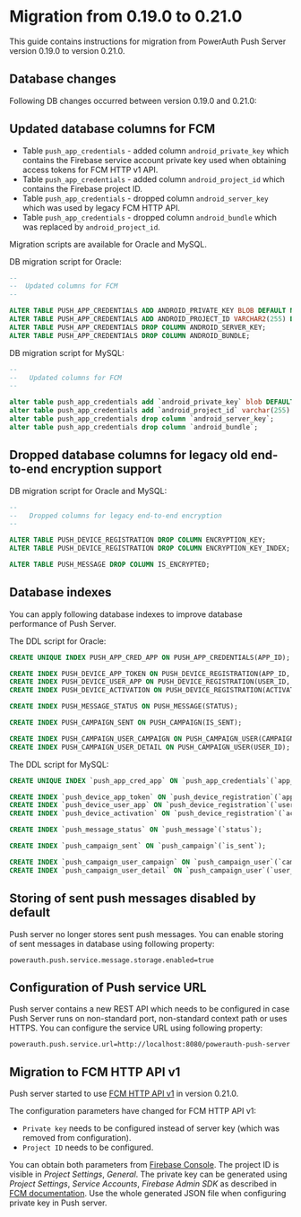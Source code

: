# Migration from 0.19.0 to 0.21.0

This guide contains instructions for migration from PowerAuth Push Server version 0.19.0 to version 0.21.0.

## Database changes

Following DB changes occurred between version 0.19.0 and 0.21.0:

## Updated database columns for FCM

* Table `push_app_credentials` - added column `android_private_key` which contains the Firebase service account private key used when obtaining access tokens for FCM HTTP v1 API.
* Table `push_app_credentials` - added column `android_project_id` which contains the Firebase project ID.
* Table `push_app_credentials` - dropped column `android_server_key` which was used by legacy FCM HTTP API.
* Table `push_app_credentials` - dropped column `android_bundle` which was replaced by `android_project_id`.

Migration scripts are available for Oracle and MySQL.

DB migration script for Oracle:
```sql
--
--  Updated columns for FCM
--

ALTER TABLE PUSH_APP_CREDENTIALS ADD ANDROID_PRIVATE_KEY BLOB DEFAULT NULL;
ALTER TABLE PUSH_APP_CREDENTIALS ADD ANDROID_PROJECT_ID VARCHAR2(255) DEFAULT NULL;
ALTER TABLE PUSH_APP_CREDENTIALS DROP COLUMN ANDROID_SERVER_KEY;
ALTER TABLE PUSH_APP_CREDENTIALS DROP COLUMN ANDROID_BUNDLE;
```

DB migration script for MySQL:
```sql
--
--   Updated columns for FCM
--

alter table push_app_credentials add `android_private_key` blob DEFAULT NULL;
alter table push_app_credentials add `android_project_id` varchar(255) DEFAULT NULL;
alter table push_app_credentials drop column `android_server_key`;
alter table push_app_credentials drop column `android_bundle`;
```

## Dropped database columns for legacy old end-to-end encryption support
DB migration script for Oracle and MySQL:
```sql
--
--   Dropped columns for legacy end-to-end encryption
--

ALTER TABLE PUSH_DEVICE_REGISTRATION DROP COLUMN ENCRYPTION_KEY;
ALTER TABLE PUSH_DEVICE_REGISTRATION DROP COLUMN ENCRYPTION_KEY_INDEX;

ALTER TABLE PUSH_MESSAGE DROP COLUMN IS_ENCRYPTED;
```

## Database indexes

You can apply following database indexes to improve database performance of Push Server.

The DDL script for Oracle:
```sql
CREATE UNIQUE INDEX PUSH_APP_CRED_APP ON PUSH_APP_CREDENTIALS(APP_ID);

CREATE INDEX PUSH_DEVICE_APP_TOKEN ON PUSH_DEVICE_REGISTRATION(APP_ID, PUSH_TOKEN);
CREATE INDEX PUSH_DEVICE_USER_APP ON PUSH_DEVICE_REGISTRATION(USER_ID, APP_ID);
CREATE INDEX PUSH_DEVICE_ACTIVATION ON PUSH_DEVICE_REGISTRATION(ACTIVATION_ID);

CREATE INDEX PUSH_MESSAGE_STATUS ON PUSH_MESSAGE(STATUS);

CREATE INDEX PUSH_CAMPAIGN_SENT ON PUSH_CAMPAIGN(IS_SENT);

CREATE INDEX PUSH_CAMPAIGN_USER_CAMPAIGN ON PUSH_CAMPAIGN_USER(CAMPAIGN_ID, USER_ID);
CREATE INDEX PUSH_CAMPAIGN_USER_DETAIL ON PUSH_CAMPAIGN_USER(USER_ID);
```

The DDL script for MySQL:
```sql
CREATE UNIQUE INDEX `push_app_cred_app` ON `push_app_credentials`(`app_id`);

CREATE INDEX `push_device_app_token` ON `push_device_registration`(`app_id`, `push_token`);
CREATE INDEX `push_device_user_app` ON `push_device_registration`(`user_id`, `app_id`);
CREATE INDEX `push_device_activation` ON `push_device_registration`(`activation_id`);

CREATE INDEX `push_message_status` ON `push_message`(`status`);

CREATE INDEX `push_campaign_sent` ON `push_campaign`(`is_sent`);

CREATE INDEX `push_campaign_user_campaign` ON `push_campaign_user`(`campaign_id`, `user_id`);
CREATE INDEX `push_campaign_user_detail` ON `push_campaign_user`(`user_id`);
```

## Storing of sent push messages disabled by default

Push server no longer stores sent push messages. You can enable storing of sent messages in database using following property:

```
powerauth.push.service.message.storage.enabled=true
```

## Configuration of Push service URL

Push server contains a new REST API which needs to be configured in case Push Server runs on non-standard port, non-standard context path or uses HTTPS. You can configure the service URL using following property:

```
powerauth.push.service.url=http://localhost:8080/powerauth-push-server
```

## Migration to FCM HTTP API v1

Push server started to use [FCM HTTP API v1](https://firebase.google.com/docs/cloud-messaging/migrate-v1) in version 0.21.0.

The configuration parameters have changed for FCM HTTP API v1:
- `Private key` needs to be configured instead of server key (which was removed from configuration).
- `Project ID` needs to be configured.

You can obtain both parameters from [Firebase Console](https://console.firebase.google.com). 
The project ID is visible in *Project Settings*, *General*. The private key can be generated 
using *Project Settings*, *Service Accounts*, *Firebase Admin SDK* as described in [FCM documentation](https://firebase.google.com/docs/cloud-messaging/auth-server). 
Use the whole generated JSON file when configuring private key in Push server.
